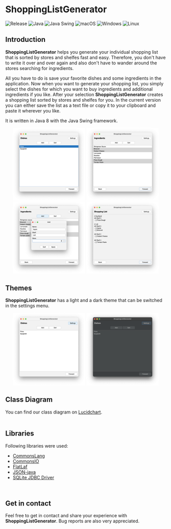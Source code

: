 # ShoppingListGenerator

![Release](https://img.shields.io/badge/release-2021.1-9cf)
![Java](https://img.shields.io/badge/Java-1.8-9cf)
![Java Swing](https://img.shields.io/badge/Java%20Swing-1.8-9cf)
![macOS](https://img.shields.io/badge/macOS-passing-blue)
![Windows](https://img.shields.io/badge/Windows-passing-blue)
![Linux](https://img.shields.io/badge/Linux-untested-blue)


## Introduction
**ShoppingListGenerator** helps you generate your individual shopping list that is sorted by stores and shelfes fast and easy. Therefore, you don't have to write it over and over again and also don't have to wander around the stores searching for ingredients.

All you have to do is save your favorite dishes and some ingredients in the application.
Now when you want to generate your shopping list, you simply select the dishes for which you want to buy ingredients and additional ingredients if you like.
After your selection **ShoppingListGenerator** creates a shopping list sorted by stores and shelfes for you.
In the current version you can either save the list as a text file or copy it to your clipboard and paste it wherever you like.

It is written in Java 8 with the Java Swing framework.

<p align="center">
<img src="https://github.com/TeamGruenbaum/ShoppingListGenerator/blob/master/screenshots/dishes.png" width="45%" border=0>
<img src="https://github.com/TeamGruenbaum/ShoppingListGenerator/blob/master/screenshots/ingredients.png" width="45%" border=0>
<img src="https://github.com/TeamGruenbaum/ShoppingListGenerator/blob/master/screenshots/add_ingredient.png" width="45%" border=0>
<img src="https://github.com/TeamGruenbaum/ShoppingListGenerator/blob/master/screenshots/shopping_list.png" width="45%" border=0>
</p>


## Themes
**ShoppingListGenerator** has a light and a dark theme that can be switched in the settings menu.

<p align="center">
<img src="https://github.com/TeamGruenbaum/ShoppingListGenerator/blob/master/screenshots/light_theme.png" width="45%" border=0>
<img src="https://github.com/TeamGruenbaum/ShoppingListGenerator/blob/master/screenshots/dark_theme.png" width="45%" border=0>
</p>


## Class Diagram
You can find our class diagram on [Lucidchart](https://lucid.app/documents/view/fb1e46fa-e208-44f8-9e81-75c39e409ab8).
<br> <br>

## Libraries
Following libraries were used:
- [CommonsLang](https://github.com/apache/commons-lang)
- [CommonsIO](https://commons.apache.org/proper/commons-io/)
- [FlatLaf](https://github.com/JFormDesigner/FlatLaf)
- [JSON-java](https://github.com/stleary/JSON-java)
- [SQLite JDBC Driver](https://github.com/xerial/sqlite-jdbc)
<br>

## Get in contact
Feel free to get in contact and share your experience with **ShoppingListGenerator**. Bug reports are also very appreciated.
